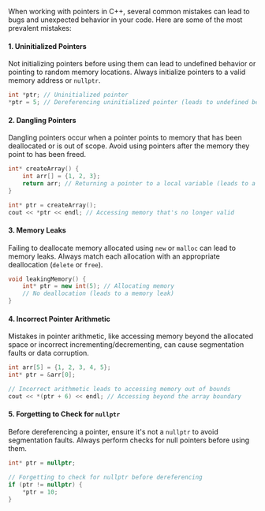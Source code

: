[//]: # (### Common Programming Mistakes When Using Pointers)

When working with pointers in C++, several common mistakes can lead to bugs and unexpected behavior in your code. Here are some of the most prevalent mistakes:

#### 1. Uninitialized Pointers

Not initializing pointers before using them can lead to undefined behavior or pointing to random memory locations. Always initialize pointers to a valid memory address or `nullptr`.

```cpp
int *ptr; // Uninitialized pointer
*ptr = 5; // Dereferencing uninitialized pointer (leads to undefined behavior)

```

#### 2. Dangling Pointers

Dangling pointers occur when a pointer points to memory that has been deallocated or is out of scope. Avoid using pointers after the memory they point to has been freed.

```cpp
int* createArray() {
    int arr[] = {1, 2, 3};
    return arr; // Returning a pointer to a local variable (leads to a dangling pointer)
}

int* ptr = createArray();
cout << *ptr << endl; // Accessing memory that's no longer valid
```

#### 3. Memory Leaks

Failing to deallocate memory allocated using `new` or `malloc` can lead to memory leaks. Always match each allocation with an appropriate deallocation (`delete` or `free`).

```cpp
void leakingMemory() {
    int* ptr = new int(5); // Allocating memory
    // No deallocation (leads to a memory leak)
}
```

#### 4. Incorrect Pointer Arithmetic

Mistakes in pointer arithmetic, like accessing memory beyond the allocated space or incorrect incrementing/decrementing, can cause segmentation faults or data corruption.

```cpp
int arr[5] = {1, 2, 3, 4, 5};
int* ptr = &arr[0];

// Incorrect arithmetic leads to accessing memory out of bounds
cout << *(ptr + 6) << endl; // Accessing beyond the array boundary
```

#### 5. Forgetting to Check for `nullptr`

Before dereferencing a pointer, ensure it's not a `nullptr` to avoid segmentation faults. Always perform checks for null pointers before using them.

```cpp
int* ptr = nullptr;

// Forgetting to check for nullptr before dereferencing
if (ptr != nullptr) {
    *ptr = 10;
}
```
